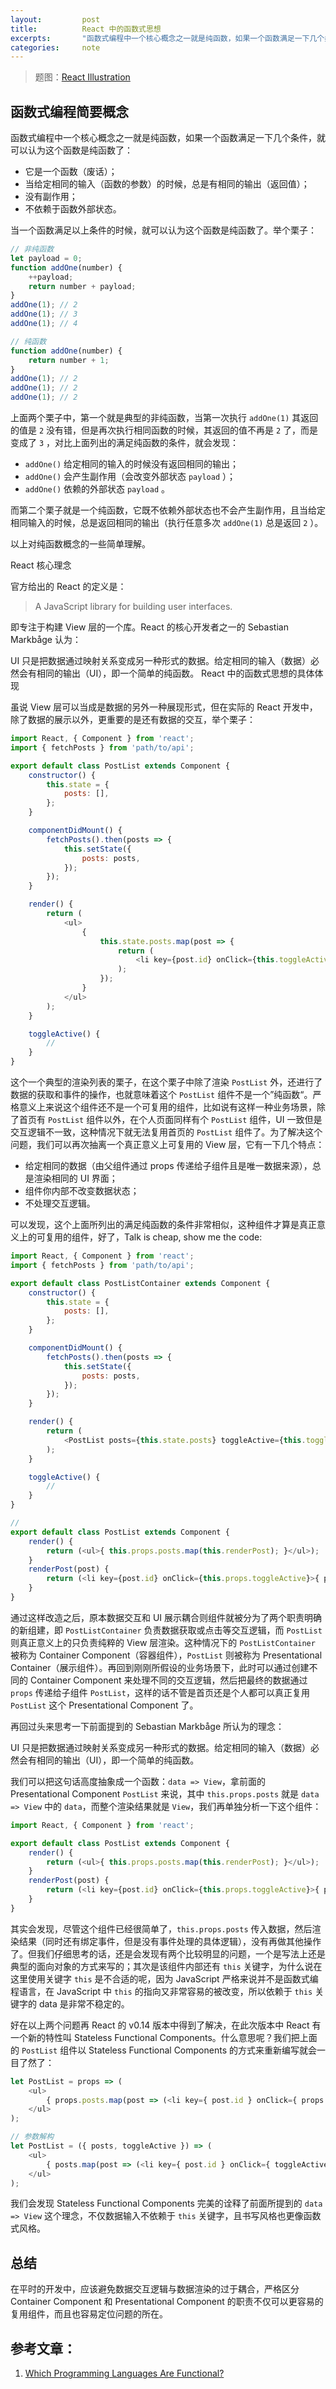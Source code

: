 ```yaml
---
layout: 		post
title: 			React 中的函数式思想
excerpts: 		"函数式编程中一个核心概念之一就是纯函数，如果一个函数满足一下几个条件，就可以认为这个函数是纯函数了："
categories: 	note
---
```


> 题图：[React Illustration](https://link.zhihu.com/?target=https%3A//dribbble.com/shots/2484828-React-Illustration)

## 函数式编程简要概念

函数式编程中一个核心概念之一就是纯函数，如果一个函数满足一下几个条件，就可以认为这个函数是纯函数了：

- 它是一个函数（废话）；
- 当给定相同的输入（函数的参数）的时候，总是有相同的输出（返回值）；
- 没有副作用；
- 不依赖于函数外部状态。

当一个函数满足以上条件的时候，就可以认为这个函数是纯函数了。举个栗子：

```js
// 非纯函数
let payload = 0;
function addOne(number) {
    ++payload;
    return number + payload;
}
addOne(1); // 2
addOne(1); // 3
addOne(1); // 4

// 纯函数
function addOne(number) {
    return number + 1;
}
addOne(1); // 2
addOne(1); // 2
addOne(1); // 2
```

上面两个栗子中，第一个就是典型的非纯函数，当第一次执行 `addOne(1)` 其返回的值是 `2` 没有错，但是再次执行相同函数的时候，其返回的值不再是 `2` 了，而是变成了 `3` ，对比上面列出的满足纯函数的条件，就会发现：

- `addOne()` 给定相同的输入的时候没有返回相同的输出；
- `addOne()` 会产生副作用（会改变外部状态 `payload` ）；
- `addOne()` 依赖的外部状态 `payload` 。

而第二个栗子就是一个纯函数，它既不依赖外部状态也不会产生副作用，且当给定相同输入的时候，总是返回相同的输出（执行任意多次 `addOne(1)` 总是返回 `2` ）。

以上对纯函数概念的一些简单理解。

React 核心理念

官方给出的 React 的定义是：

> A JavaScript library for building user interfaces.

即专注于构建 View 层的一个库。React 的核心开发者之一的 Sebastian Markbåge 认为：

UI 只是把数据通过映射关系变成另一种形式的数据。给定相同的输入（数据）必然会有相同的输出（UI），即一个简单的纯函数。
React 中的函数式思想的具体体现

虽说 View 层可以当成是数据的另外一种展现形式，但在实际的 React 开发中，除了数据的展示以外，更重要的是还有数据的交互，举个栗子：

```js
import React, { Component } from 'react';
import { fetchPosts } from 'path/to/api';

export default class PostList extends Component {
    constructor() {
        this.state = {
            posts: [],
        };
    }

    componentDidMount() {
        fetchPosts().then(posts => {
            this.setState({
                posts: posts,
            });
        });
    }

    render() {
        return (
            <ul>
                {
                    this.state.posts.map(post => {
                        return (
                            <li key={post.id} onClick={this.toggleActive}>{ post.title }</li>
                        );
                    });
                }
            </ul>
        );
    }

    toggleActive() {
        //
    }
}
```

这个一个典型的渲染列表的栗子，在这个栗子中除了渲染 `PostList` 外，还进行了数据的获取和事件的操作，也就意味着这个 `PostList` 组件不是一个”纯函数“。严格意义上来说这个组件还不是一个可复用的组件，比如说有这样一种业务场景，除了首页有 `PostList` 组件以外，在个人页面同样有个 `PostList` 组件，UI 一致但是交互逻辑不一致，这种情况下就无法复用首页的 `PostList` 组件了。为了解决这个问题，我们可以再次抽离一个真正意义上可复用的 View 层，它有一下几个特点：

- 给定相同的数据（由父组件通过 props 传递给子组件且是唯一数据来源），总是渲染相同的 UI 界面；
- 组件你内部不改变数据状态；
- 不处理交互逻辑。

可以发现，这个上面所列出的满足纯函数的条件非常相似，这种组件才算是真正意义上的可复用的组件，好了，Talk is cheap, show me the code:

```js
import React, { Component } from 'react';
import { fetchPosts } from 'path/to/api';

export default class PostListContainer extends Component {
    constructor() {
        this.state = {
            posts: [],
        };
    }

    componentDidMount() {
        fetchPosts().then(posts => {
            this.setState({
                posts: posts,
            });
        });
    }

    render() {
        return (
            <PostList posts={this.state.posts} toggleActive={this.toggleActive}></PostList>
        );
    }

    toggleActive() {
        //
    }
}

//
export default class PostList extends Component {
    render() {
        return (<ul>{ this.props.posts.map(this.renderPost); }</ul>);
    }
    renderPost(post) {
        return (<li key={post.id} onClick={this.props.toggleActive}>{ post.title }</li>);
    }
}
```

通过这样改造之后，原本数据交互和 UI 展示耦合则组件就被分为了两个职责明确的新组建，即 `PostListContainer` 负责数据获取或点击等交互逻辑，而 `PostList` 则真正意义上的只负责纯粹的 View 层渲染。这种情况下的 `PostListContainer` 被称为 Container Component（容器组件），`PostList` 则被称为 Presentational Container（展示组件）。再回到刚刚所假设的业务场景下，此时可以通过创建不同的 Container Component 来处理不同的交互逻辑，然后把最终的数据通过 `props` 传递给子组件 `PostList`，这样的话不管是首页还是个人都可以真正复用 `PostList` 这个 Presentational Component 了。

再回过头来思考一下前面提到的 Sebastian Markbåge 所认为的理念：

UI 只是把数据通过映射关系变成另一种形式的数据。给定相同的输入（数据）必然会有相同的输出（UI），即一个简单的纯函数。

我们可以把这句话高度抽象成一个函数：`data => View`，拿前面的 Presentational Component `PostList` 来说，其中 `this.props.posts` 就是 `data => View` 中的 `data`，而整个渲染结果就是 `View`，我们再单独分析一下这个组件：

```js
import React, { Component } from 'react';

export default class PostList extends Component {
    render() {
        return (<ul>{ this.props.posts.map(this.renderPost); }</ul>);
    }
    renderPost(post) {
        return (<li key={post.id} onClick={this.props.toggleActive}>{ post.title }</li>);
    }
}
```

其实会发现，尽管这个组件已经很简单了，`this.props.posts` 传入数据，然后渲染结果（同时还有绑定事件，但是没有事件处理的具体逻辑），没有再做其他操作了。但我们仔细思考的话，还是会发现有两个比较明显的问题，一个是写法上还是典型的面向对象的方式来写的；其次是该组件内部还有 `this` 关键字，为什么说在这里使用关键字 `this` 是不合适的呢，因为 JavaScript 严格来说并不是函数式编程语言，在 JavaScript 中 `this` 的指向又非常容易的被改变，所以依赖于 `this` 关键字的 data 是非常不稳定的。

好在以上两个问题再 React 的 v0.14 版本中得到了解决，在此次版本中 React 有一个新的特性叫 Stateless Functional Components。什么意思呢？我们把上面的 `PostList` 组件以 Stateless Functional Components 的方式来重新编写就会一目了然了：

```js
let PostList = props => (
    <ul>
        { props.posts.map(post => (<li key={ post.id } onClick={ props.toggleActive }>{ post.title }</li>)); }
    </ul>
);

// 参数解构
let PostList = ({ posts, toggleActive }) => (
    <ul>
        { posts.map(post => (<li key={ post.id } onClick={ toggleActive }>{ post.title }</li>)); }
    </ul>
);
```

我们会发现 Stateless Functional Components 完美的诠释了前面所提到的 `data => View` 这个理念，不仅数据输入不依赖于 `this` 关键字，且书写风格也更像函数式风格。

## 总结

在平时的开发中，应该避免数据交互逻辑与数据渲染的过于耦合，严格区分 Container Component 和 Presentational Component 的职责不仅可以更容易的复用组件，而且也容易定位问题的所在。

## 参考文章：

1. [Which Programming Languages Are Functional?](https://link.zhihu.com/?target=http%3A//blog.jenkster.com/2015/12/which-programming-languages-are-functional.html)

